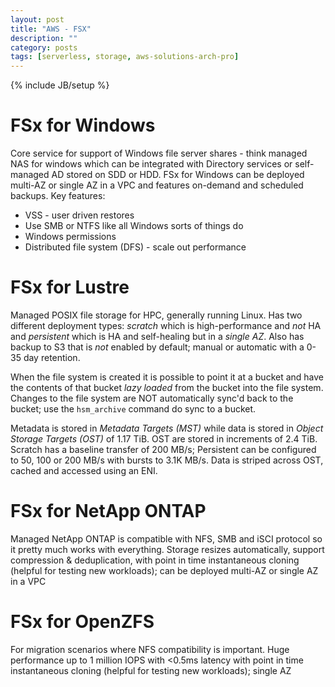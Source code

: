 ```yaml
---
layout: post
title: "AWS - FSX"
description: ""
category: posts
tags: [serverless, storage, aws-solutions-arch-pro]
---
```

{% include JB/setup %}

# FSx for Windows
Core service for support of Windows file server shares - think managed NAS for windows which can be integrated with Directory services or self-managed AD stored on SDD or HDD. FSx for Windows can be deployed multi-AZ or single AZ in a VPC and features on-demand and scheduled backups. Key features:

* VSS - user driven restores
* Use SMB or NTFS like all Windows sorts of things do
* Windows permissions 
* Distributed file system (DFS) - scale out performance

# FSx for Lustre
Managed POSIX file storage for HPC, generally running Linux. Has two different deployment types: _scratch_ which is high-performance and *not* HA and _persistent_ which is HA and self-healing but in a *single AZ*. Also has backup to S3 that is *not* enabled by default; manual or automatic with a 0-35 day retention. 

When the file system is created it is possible to point it at a bucket and have the contents of that bucket *lazy loaded* from the bucket into the file system. Changes to the file system are NOT automatically sync'd back to the bucket; use the `hsm_archive` command do sync to a bucket.

Metadata is stored in _Metadata Targets (MST)_ while data is stored in _Object Storage Targets (OST)_ of 1.17 TiB. OST are stored in increments of 2.4 TiB. Scratch has a baseline transfer of 200 MB/s; Persistent can be configured to 50, 100 or 200 MB/s with bursts to 3.1K MB/s. Data is striped across OST, cached and accessed using an ENI.

# FSx for NetApp ONTAP
Managed NetApp ONTAP is compatible with NFS, SMB and iSCI protocol so it pretty much works with everything. Storage resizes automatically, support compression &amp; deduplication, with point in time instantaneous cloning (helpful for testing new workloads); can be deployed multi-AZ or single AZ in a VPC

# FSx for OpenZFS
For migration scenarios where NFS compatibility is important. Huge performance up to 1 million IOPS with <0.5ms latency with point in time instantaneous cloning (helpful for testing new workloads); single AZ